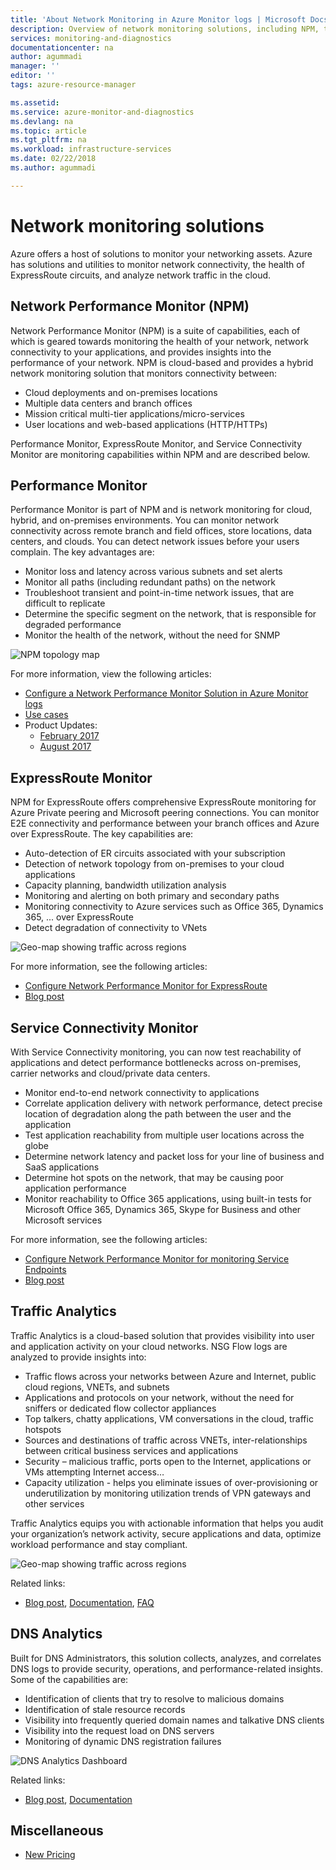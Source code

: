 ```yaml
---
title: 'About Network Monitoring in Azure Monitor logs | Microsoft Docs'
description: Overview of network monitoring solutions, including NPM, to manage networks across cloud, on-premises, and hybrid environments.
services: monitoring-and-diagnostics
documentationcenter: na
author: agummadi
manager: ''
editor: ''
tags: azure-resource-manager

ms.assetid: 
ms.service: azure-monitor-and-diagnostics
ms.devlang: na
ms.topic: article
ms.tgt_pltfrm: na
ms.workload: infrastructure-services
ms.date: 02/22/2018
ms.author: agummadi

---
```

# Network monitoring solutions 

Azure offers a host of solutions to monitor your networking assets. Azure has solutions and utilities to monitor network connectivity, the health of ExpressRoute circuits, and analyze network traffic in the cloud.

## Network Performance Monitor (NPM)

Network Performance Monitor (NPM) is a suite of capabilities, each of which is geared towards monitoring the health of your network, network connectivity to your applications, and provides insights into the performance of your network. NPM is cloud-based and provides a hybrid network monitoring solution that monitors connectivity between:
 
* Cloud deployments and on-premises locations
* Multiple data centers and branch offices
* Mission critical multi-tier applications/micro-services
* User locations and web-based applications (HTTP/HTTPs) 

Performance Monitor, ExpressRoute Monitor, and Service Connectivity Monitor are monitoring capabilities within NPM and are described below.

## Performance Monitor

Performance Monitor is part of NPM and is network monitoring for cloud, hybrid, and on-premises environments. You can monitor network connectivity across remote branch and field offices, store locations, data centers, and clouds. You can detect network issues before your users complain. The key advantages are:

* Monitor loss and latency across various subnets and set alerts
* Monitor all paths (including redundant paths) on the network
* Troubleshoot transient and point-in-time network issues, that are difficult to replicate
* Determine the specific segment on the network, that is responsible for degraded performance
* Monitor the health of the network, without the need for SNMP

![NPM topology map](./media/network-monitoring-overview/npm-topology-map.png) 

For more information, view the following articles:

* [Configure a Network Performance Monitor Solution in Azure Monitor logs](../azure-monitor/insights/network-performance-monitor.md) 
* [Use cases](https://blogs.technet.microsoft.com/msoms/2016/08/30/monitor-on-premises-cloud-iaas-and-hybrid-networks-using-oms-network-performance-monitor/)
* Product Updates:
  * [February 2017](https://blogs.technet.microsoft.com/msoms/2017/02/27/oms-network-performance-monitor-is-now-generally-available/)
  * [August 2017](https://blogs.technet.microsoft.com/msoms/2017/08/14/improvements-to-oms-network-performance-monitor/)

## ExpressRoute Monitor

NPM for ExpressRoute offers comprehensive ExpressRoute monitoring for Azure Private peering and Microsoft peering connections. You can monitor E2E connectivity and performance between your branch offices and Azure over ExpressRoute. The key capabilities are:

* Auto-detection of ER circuits associated with your subscription
* Detection of network topology  from on-premises to your cloud applications
* Capacity planning,  bandwidth utilization analysis
* Monitoring and alerting on both primary and secondary paths
* Monitoring connectivity to Azure services such as Office 365, Dynamics 365, ... over ExpressRoute
* Detect degradation of connectivity to VNets

![Geo-map showing traffic across regions](./media/network-monitoring-overview/expressroute-topology-map.png) 

For more information, see the following articles:

* [Configure Network Performance Monitor for ExpressRoute](../expressroute/how-to-npm.md)
* [Blog post](https://aka.ms/NPMExRmonitorGA)

## Service Connectivity Monitor

With Service Connectivity monitoring, you can now test reachability of applications and detect performance bottlenecks across on-premises, carrier networks and cloud/private data centers.

* Monitor end-to-end network connectivity to applications
* Correlate application delivery with network performance, detect precise location of degradation along the path between the user and the application
* Test application reachability from multiple user locations across the globe
* Determine network latency and packet loss for your line of business and SaaS applications
* Determine hot spots on the network, that may be causing poor application performance
* Monitor reachability to  Office 365 applications, using built-in tests for Microsoft Office 365, Dynamics 365, Skype for Business and other Microsoft services

For more information, see the following articles:

* [Configure Network Performance Monitor for monitoring Service Endpoints](../azure-monitor/insights/network-performance-monitor-service-connectivity.md#configuration)
* [Blog post](https://aka.ms/svcendptmonitor)

## Traffic Analytics
Traffic Analytics is a cloud-based solution that provides  visibility into user and application activity on your cloud networks. NSG Flow logs are analyzed to provide insights into:

* Traffic flows across your networks between Azure and Internet,  public cloud regions, VNETs, and subnets
* Applications and protocols on your network, without the need for sniffers or dedicated flow collector appliances
* Top talkers, chatty applications, VM conversations in the cloud, traffic hotspots
* Sources and destinations of traffic across VNETs, inter-relationships between critical business services and applications
* Security – malicious traffic, ports open to the Internet,  applications or VMs attempting Internet access…
* Capacity utilization - helps you eliminate issues of over-provisioning or underutilization by monitoring utilization trends of VPN gateways and other services

Traffic Analytics equips you with actionable information that helps you audit your organization’s network activity, secure applications and data,  optimize workload performance and stay compliant.

![Geo-map showing traffic across regions](../network-watcher/media/traffic-analytics/geo-map-view-showcasing-traffic-distribution-to-countries-and-continents.png) 

Related links:
* [Blog post](https://aka.ms/trafficanalytics), [Documentation](https://aka.ms/trafficanalyticsdocs), [FAQ](https://docs.microsoft.com/azure/network-watcher/traffic-analytics-faq)

## DNS Analytics
Built for DNS Administrators, this solution collects, analyzes, and correlates DNS logs to provide security, operations, and performance-related insights.  Some of the capabilities are:

* Identification of clients that try to resolve to malicious domains
* Identification of stale resource records
* Visibility into frequently queried domain names and talkative DNS clients
* Visibility into the request load on DNS servers
* Monitoring of dynamic DNS registration failures

![DNS Analytics Dashboard](./media/network-monitoring-overview/dns-analytics-overview.png) 

Related links:
* [Blog post](https://blogs.technet.microsoft.com/msoms/2017/04/19/introducing-oms-dns-analytics/), [Documentation](https://docs.microsoft.com/azure/log-analytics/log-analytics-dns)

## Miscellaneous

* [New Pricing](https://docs.microsoft.com/azure/log-analytics/log-analytics-network-performance-monitor-pricing-faq)

